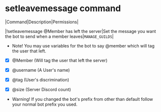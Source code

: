 # setleavemessage command

|Command|Description|Permissions|

|!setleavemessage @Member has left the server|Set the message you want the bot to send when a member leaves|`MANAGE_GUILDS`|

* Note! You may use variables for the bot to say @member which will tag the user that left.


* [x] @Member (Will tag the user that left the server)
* [x] @username (A User's name)
* [x] @tag (User's discrimination)
* [x] @size (Server Discord count)


* Warning! If you changed the bot's prefix from other than default follow your normal bot prefix you used.